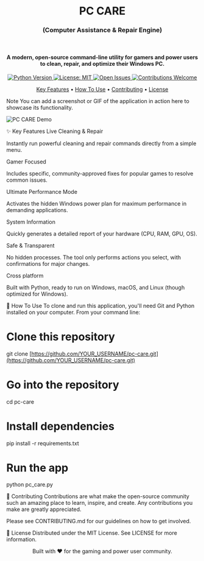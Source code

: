 <div align="center">
<br>
<h1>PC CARE</h1>
<h3>(Computer Assistance & Repair Engine)</h3>
<br>
</div>

<h4 align="center">A modern, open-source command-line utility for gamers and power users to clean, repair, and optimize their Windows PC.</h4>

<p align="center">
<!-- BADGES -->
<a href="https://www.python.org/">
<img src="https://www.google.com/search?q=https://img.shields.io/badge/python-3.7%2B-blue.svg" alt="Python Version">
</a>
<a href="https://www.google.com/search?q=https://github.com/YOUR_USERNAME/pc-care/blob/main/LICENSE">
<img src="https://www.google.com/search?q=https://img.shields.io/badge/License-MIT-yellow.svg" alt="License: MIT">
</a>
<a href="https://www.google.com/search?q=https://github.com/YOUR_USERNAME/pc-care/issues">
<img src="https://www.google.com/search?q=https://img.shields.io/github/issues/YOUR_USERNAME/pc-care" alt="Open Issues">
</a>
<a href="https://www.google.com/search?q=https://github.com/YOUR_USERNAME/pc-care/graphs/contributors">
<img src="https://www.google.com/search?q=https://img.shields.io/badge/contributions-welcome-brightgreen.svg%3Fstyle%3Dflat" alt="Contributions Welcome">
</a>
</p>

<p align="center">
<a href="#-key-features">Key Features</a> •
<a href="#-how-to-use">How To Use</a> •
<a href="#-contributing">Contributing</a> •
<a href="#-license">License</a>
</p>

Note
You can add a screenshot or GIF of the application in action here to showcase its functionality.

![PC CARE Demo](./docs/demo.gif)

✨ Key Features
Live Cleaning & Repair

Instantly run powerful cleaning and repair commands directly from a simple menu.

Gamer Focused

Includes specific, community-approved fixes for popular games to resolve common issues.

Ultimate Performance Mode

Activates the hidden Windows power plan for maximum performance in demanding applications.

System Information

Quickly generates a detailed report of your hardware (CPU, RAM, GPU, OS).

Safe & Transparent

No hidden processes. The tool only performs actions you select, with confirmations for major changes.

Cross platform

Built with Python, ready to run on Windows, macOS, and Linux (though optimized for Windows).

🚀 How To Use
To clone and run this application, you'll need Git and Python installed on your computer. From your command line:

# Clone this repository
git clone [https://github.com/YOUR_USERNAME/pc-care.git](https://github.com/YOUR_USERNAME/pc-care.git)

# Go into the repository
cd pc-care

# Install dependencies
pip install -r requirements.txt

# Run the app
python pc_care.py

🤝 Contributing
Contributions are what make the open-source community such an amazing place to learn, inspire, and create. Any contributions you make are greatly appreciated.

Please see CONTRIBUTING.md for our guidelines on how to get involved.

📄 License
Distributed under the MIT License. See LICENSE for more information.

<p align="center">
Built with ❤️ for the gaming and power user community.
</p>
